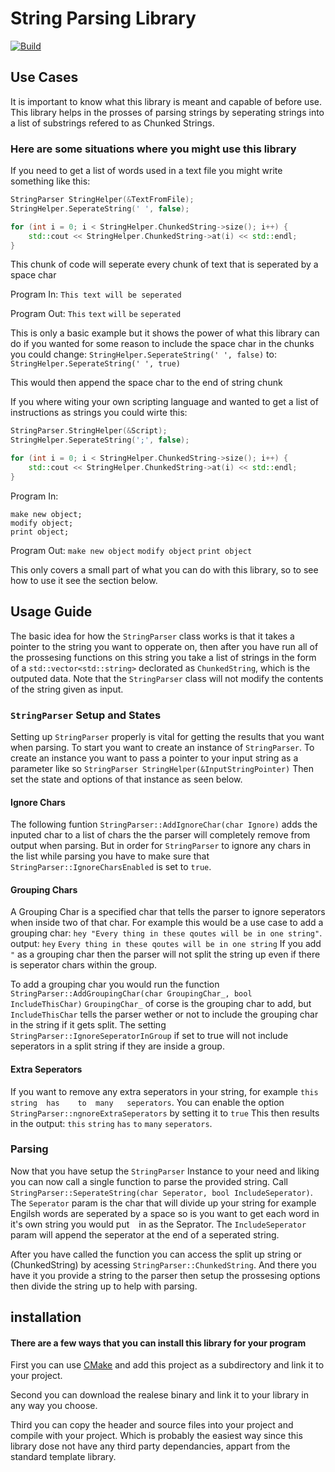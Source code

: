 # String Parsing Library
[![Build](https://github.com/TheBobbleHead/String-Parsing-Library/actions/workflows/cmake.yml/badge.svg)](https://github.com/TheBobbleHead/String-Parsing-Library/actions/workflows/cmake.yml)

## Use Cases
It is important to know what this library is meant and capable of before use.
This library helps in the prosses of parsing strings by seperating strings into a list of substrings refered to as Chunked Strings.

### Here are some situations where you might use this library

If you need to get a list of words used in a text file you might write something like this:

```cpp
StringParser StringHelper(&TextFromFile);
StringHelper.SeperateString(' ', false);

for (int i = 0; i < StringHelper.ChunkedString->size(); i++) {
	std::cout << StringHelper.ChunkedString->at(i) << std::endl;
}
```

This chunk of code will seperate every chunk of text that is seperated by a space char

Program In: `This text will be seperated`

Program Out:
`This`
`text`
`will`
`be`
`seperated`

This is only a basic example but it shows the power of what this library can do
if you wanted for some reason to include the space char in the chunks you could change:
`StringHelper.SeperateString(' ', false)`
to:
`StringHelper.SeperateString(' ', true)`

This would then append the space char to the end of string chunk

If you where witing your own scripting language and wanted to get a list of instructions as strings you could wirte this:

```cpp
StringParser.StringHelper(&Script);
StringHelper.SeperateString(';', false);

for (int i = 0; i < StringHelper.ChunkedString->size(); i++) {
	std::cout << StringHelper.ChunkedString->at(i) << std::endl;
}
```

Program In:
```
make new object;
modify object;
print object;
```

Program Out:
`make new object`
`modify object`
`print object`

This only covers a small part of what you can do with this library, so to see how to use it see the section below.

## Usage Guide
The basic idea for how the `StringParser` class works is that it takes a pointer to the string you want to opperate on, then after you have
run all of the prossesing functions on this string you take a list of strings in the form of a `std::vector<std::string>` declorated as `ChunkedString`, which is the outputed data.
Note that the `StringParser` class will not modify the contents of the string given as input.

### `StringParser` Setup and States
Setting up `StringParser` properly is vital for getting the results that you want when parsing.
To start you want to create an instance of `StringParser`.
To create an instance you want to pass a pointer to your input string as a parameter like so `StringParser StringHelper(&InputStringPointer)`
Then set the state and options of that instance as seen below. 

#### Ignore Chars
The following funtion `StringParser::AddIgnoreChar(char Ignore)` adds the inputed char to a list of chars the the parser will completely remove from output when parsing.
But in order for `StringParser` to ignore any chars in the list while parsing you have to make sure that `StringParser::IgnoreCharsEnabled` is set to `true`.

#### Grouping Chars
A Grouping Char is a specified char that tells the parser to ignore seperators when inside two of that char.
For example this would be a use case to add a grouping char: `hey "Every thing in these qoutes will be in one string"`.
output:
`hey`
`Every thing in these qoutes will be in one string`
If you add `"` as a grouping char then the parser will not split the string up even if there is seperator chars within the group.

To add a grouping char you would run the function `StringParser::AddGroupingChar(char GroupingChar_, bool IncludeThisChar)`
`GroupingChar_` of corse is the grouping char to add, but `IncludeThisChar` tells the parser wether or not to include the grouping char in the string if it gets
split.
The setting `StringParser::IgnoreSeperatorInGroup` if set to true will not include seperators in a split string if they are inside a group.

#### Extra Seperators
If you want to remove any extra seperators in your string, for example `this string  has    to  many   seperators`.
You can enable the option `StringParser::ngnoreExtraSeperators` by setting it to `true`
This then results in the output: `this` `string` `has` `to` `many` `seperators`.

### Parsing
Now that you have setup the `StringParser` Instance to your need and liking you can now call a single function to parse the provided string.
Call `StringParser::SeperateString(char Seperator, bool IncludeSeperator)`. The `Seperator` param is the char that will divide up your string for example Engilsh words
are seperated by a space so is you want to get each word in it's own string you would put ` ` in as the Seprator. The `IncludeSeperator` param will append the seperator
at the end of a seperated string.

After you have called the function you can access the split up string or (ChunkedString) by acessing `StringParser::ChunkedString`.
And there you have it you provide a string to the parser then setup the prossesing options then divide the string up to help with parsing.

## installation

#### There are a few ways that you can install this library for your program

First you can use [CMake](https://cmake.org) and add this project as a subdirectory and link it to your project.

Second you can download the realese binary and link it to your library in any way you choose.

Third you can copy the header and source files into your project and compile with your project. Which
is probably the easiest way since this library dose not have any third party dependancies, appart from the standard template library.